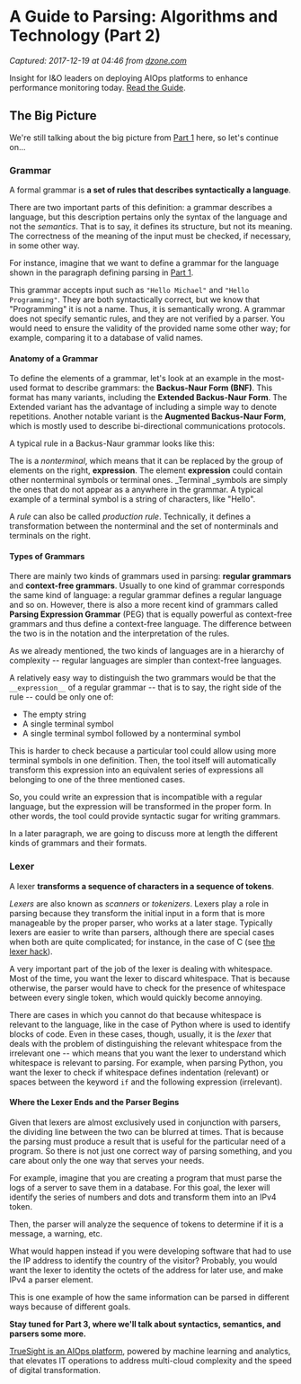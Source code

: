 # A Guide to Parsing: Algorithms and Technology (Part 2)

_Captured: 2017-12-19 at 04:46 from [dzone.com](https://dzone.com/articles/a-guide-to-parsing-algorithms-and-technology-part-8?edition=345100&utm_source=Daily%20Digest&utm_medium=email&utm_campaign=Daily%20Digest%202017-12-18)_

Insight for I&O leaders on deploying AIOps platforms to enhance performance monitoring today. [Read the Guide](https://dzone.com/go?i=260321&u=http%3A%2F%2Fwww.bmc.com%2Fforms%2Fgartner-market-guide-for-aiops-platforms-2017.html%3Fcid%3Dpt-PA_STA_All_FC_PT_Gartner_AIOps_Market_Guide_Dzone_Analyst_Report-AB-03-f-08232017%26cc%3Dpt%26elqcid%3D4114%26sfcid%3D7011O0000027wFd).

## The Big Picture

We're still talking about the big picture from [Part 1](https://dzone.com/articles/a-guide-to-parsing-algorithms-and-technology-part) here, so let's continue on...

### Grammar

A formal grammar is **a set of rules that describes syntactically a language**.

There are two important parts of this definition: a grammar describes a language, but this description pertains only the syntax of the language and not the _semantics_. That is to say, it defines its structure, but not its meaning. The correctness of the meaning of the input must be checked, if necessary, in some other way.

For instance, imagine that we want to define a grammar for the language shown in the paragraph defining parsing in [Part 1](https://dzone.com/articles/a-guide-to-parsing-algorithms-and-technology-part).

This grammar accepts input such as `"Hello Michael"` and `"Hello Programming"`. They are both syntactically correct, but we know that "Programming" it is not a name. Thus, it is semantically wrong. A grammar does not specify semantic rules, and they are not verified by a parser. You would need to ensure the validity of the provided name some other way; for example, comparing it to a database of valid names.

#### Anatomy of a Grammar

To define the elements of a grammar, let's look at an example in the most-used format to describe grammars: the **Backus-Naur Form (BNF)**. This format has many variants, including the **Extended Backus-Naur Form**. The Extended variant has the advantage of including a simple way to denote repetitions. Another notable variant is the **Augmented Backus-Naur Form**, which is mostly used to describe bi-directional communications protocols.

A typical rule in a Backus-Naur grammar looks like this:

The **<symbol>** is a _nonterminal_, which means that it can be replaced by the group of elements on the right, **__expression__**. The element **__expression__** could contain other nonterminal symbols or terminal ones. _Terminal _symbols are simply the ones that do not appear as a **<symbol>** anywhere in the grammar. A typical example of a terminal symbol is a string of characters, like "Hello".

A _rule_ can also be called _production rule_. Technically, it defines a transformation between the nonterminal and the set of nonterminals and terminals on the right.

#### Types of Grammars

There are mainly two kinds of grammars used in parsing: **regular grammars** and **context-free grammars**. Usually to one kind of grammar corresponds the same kind of language: a regular grammar defines a regular language and so on. However, there is also a more recent kind of grammars called **Parsing Expression Grammar** (PEG) that is equally powerful as context-free grammars and thus define a context-free language. The difference between the two is in the notation and the interpretation of the rules.

As we already mentioned, the two kinds of languages are in a hierarchy of complexity -- regular languages are simpler than context-free languages.

A relatively easy way to distinguish the two grammars would be that the `__expression__` of a regular grammar -- that is to say, the right side of the rule -- could be only one of:

  * The empty string
  * A single terminal symbol
  * A single terminal symbol followed by a nonterminal symbol

This is harder to check because a particular tool could allow using more terminal symbols in one definition. Then, the tool itself will automatically transform this expression into an equivalent series of expressions all belonging to one of the three mentioned cases.

So, you could write an expression that is incompatible with a regular language, but the expression will be transformed in the proper form. In other words, the tool could provide syntactic sugar for writing grammars.

In a later paragraph, we are going to discuss more at length the different kinds of grammars and their formats.

### Lexer

A lexer **transforms a sequence of characters in a sequence of tokens**.

_Lexers_ are also known as _scanners_ or _tokenizers_. Lexers play a role in parsing because they transform the initial input in a form that is more manageable by the proper parser, who works at a later stage. Typically lexers are easier to write than parsers, although there are special cases when both are quite complicated; for instance, in the case of C (see [the lexer hack](https://en.wikipedia.org/wiki/The_lexer_hack)).

A very important part of the job of the lexer is dealing with whitespace. Most of the time, you want the lexer to discard whitespace. That is because otherwise, the parser would have to check for the presence of whitespace between every single token, which would quickly become annoying.

There are cases in which you cannot do that because whitespace is relevant to the language, like in the case of Python where is used to identify blocks of code. Even in these cases, though, usually, it is the _lexer_ that deals with the problem of distinguishing the relevant whitespace from the irrelevant one -- which means that you want the lexer to understand which whitespace is relevant to parsing. For example, when parsing Python, you want the lexer to check if whitespace defines indentation (relevant) or spaces between the keyword `if` and the following expression (irrelevant).

#### Where the Lexer Ends and the Parser Begins

Given that lexers are almost exclusively used in conjunction with parsers, the dividing line between the two can be blurred at times. That is because the parsing must produce a result that is useful for the particular need of a program. So there is not just one correct way of parsing something, and you care about only the one way that serves your needs.

For example, imagine that you are creating a program that must parse the logs of a server to save them in a database. For this goal, the lexer will identify the series of numbers and dots and transform them into an IPv4 token.

Then, the parser will analyze the sequence of tokens to determine if it is a message, a warning, etc.

What would happen instead if you were developing software that had to use the IP address to identify the country of the visitor? Probably, you would want the lexer to identity the octets of the address for later use, and make IPv4 a parser element.

This is one example of how the same information can be parsed in different ways because of different goals.

**Stay tuned for Part 3, where we'll talk about syntactics, semantics, and parsers some more.**

[TrueSight is an AIOps platform](https://dzone.com/go?i=247359&u=http%3A%2F%2Fwww.bmc.com%2Fit-solutions%2Ftruesight.html), powered by machine learning and analytics, that elevates IT operations to address multi-cloud complexity and the speed of digital transformation.
